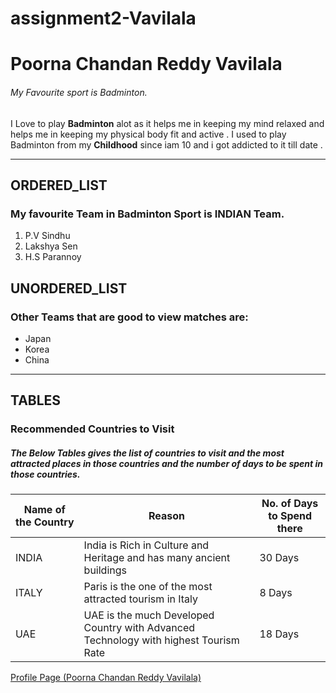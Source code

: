 # assignment2-Vavilala
# Poorna Chandan Reddy Vavilala
###### My Favourite sport is Badminton.

I Love to play **Badminton** alot as it helps me in keeping my mind relaxed and helps me in keeping my physical body fit and active . I used to play Badminton from my **Childhood** since iam 10 and i got addicted to it till date .

***

## ORDERED_LIST
### My favourite Team in Badminton Sport is INDIAN Team.
1. P.V Sindhu
2. Lakshya Sen
3. H.S Parannoy

## UNORDERED_LIST
### Other Teams that are good to view matches are:
* Japan
* Korea
* China

***
## TABLES
### Recommended Countries to Visit
##### The Below Tables gives the list of countries to visit and the most attracted places in those countries and the number of days to be spent in those countries.

|Name of the Country | Reason | No. of Days to Spend there |
|-----|-----|-----|
|INDIA | India is Rich in Culture and Heritage and has many ancient buildings | 30 Days |
|ITALY | Paris is the one of the most attracted tourism in Italy | 8 Days |
|UAE | UAE is the much Developed Country with Advanced Technology with highest Tourism Rate |18 Days|


[Profile Page (Poorna Chandan Reddy Vavilala)](https://github.com/chandan-vavilala/assignment2-Vavilala/blob/278d0031becd84ee26829a4e3f1dd0cc05a72297/AboutMe.md)
